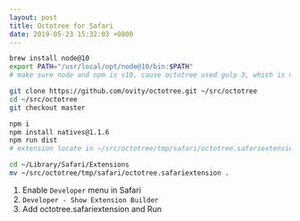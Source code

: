 ```yaml
---
layout: post
title: Octotree for Safari
date: 2019-05-23 15:32:03 +0800
---
```


```sh
brew install node@10
export PATH="/usr/local/opt/node@10/bin:$PATH"
# make sure node and npm is v10, cause octotree used gulp 3, which is not working with node 12.

git clone https://github.com/ovity/octotree.git ~/src/octotree
cd ~/src/octotree
git checkout master

npm i
npm install natives@1.1.6
npm run dist
# extension locate in ~/src/octotree/tmp/safari/octotree.safariextension/

cd ~/Library/Safari/Extensions
mv ~/src/octotree/tmp/safari/octotree.safariextension .
```

1. Enable `Developer` menu in Safari
2. `Developer - Show Extension Builder`
3. Add octotree.safariextension and Run